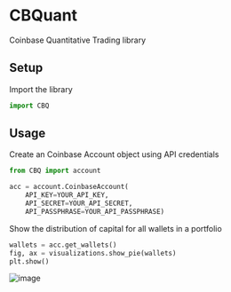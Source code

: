 # CBQuant

Coinbase Quantitative Trading library

## Setup
Import the library
```python
import CBQ
```

## Usage
Create an Coinbase Account object using API credentials
```python
from CBQ import account

acc = account.CoinbaseAccount(
    API_KEY=YOUR_API_KEY,
    API_SECRET=YOUR_API_SECRET,
    API_PASSPHRASE=YOUR_API_PASSPHRASE)

```
Show the distribution of capital for all wallets in a portfolio
```python
wallets = acc.get_wallets()
fig, ax = visualizations.show_pie(wallets)
plt.show()
```
![image](https://user-images.githubusercontent.com/34495421/141376463-0e11b665-52c3-4239-95f1-0db6a4728ef0.png)


